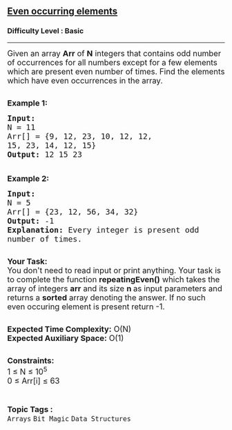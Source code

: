 <h2><a href="https://practice.geeksforgeeks.org/problems/even-occurring-elements4332/1?page=2&difficulty[]=-1&category[]=Bit%20Magic&sortBy=submissions">Even occurring elements</a></h2><h3>Difficulty Level : Basic</h3><hr><div class="problems_problem_content__Xm_eO"><p><span style="font-size:18px">Given an array <strong>Arr</strong>&nbsp;of <strong>N</strong> integers that contains odd number of occurrences for all numbers except for a few elements which are present even number of times. Find the elements which have even occurrences in the array.</span></p>

<p><br>
<span style="font-size:18px"><strong>Example 1:</strong></span></p>

<pre><span style="font-size:18px"><strong>Input:
</strong>N = 11
Arr[] = {9, 12, 23, 10, 12, 12, 
15, 23, 14, 12, 15}
<strong>Output:</strong> 12 15 23

</span></pre>

<p><span style="font-size:18px"><strong>Example 2:</strong></span></p>

<pre><span style="font-size:18px"><strong>Input:
</strong>N = 5
Arr[] = {23, 12, 56, 34, 32}
<strong>Output:</strong> -1
<strong>Explanation:</strong>&nbsp;Every integer is present odd 
number of times.
</span></pre>

<p><br>
<span style="font-size:18px"><strong>Your Task:</strong><br>
You don't need to read input or print anything. Your task is to complete the function&nbsp;<strong>repeatingEven()</strong>&nbsp;which takes the array of integers&nbsp;<strong>arr</strong>&nbsp;and its size&nbsp;<strong>n&nbsp;</strong>as input&nbsp;parameters and returns a&nbsp;<strong>sorted</strong> array denoting the answer. If no such even occuring element is present return -1.</span></p>

<p><br>
<span style="font-size:18px"><strong>Expected Time Complexity:</strong>&nbsp;O(N)<br>
<strong>Expected Auxiliary Space:</strong>&nbsp;O(1)</span></p>

<p><br>
<span style="font-size:18px"><strong>Constraints:</strong><br>
1 ≤ N ≤ 10<sup>5</sup><br>
0 ≤ Arr[i] ≤ 63</span></p>
</div><br><p><span style=font-size:18px><strong>Topic Tags : </strong><br><code>Arrays</code>&nbsp;<code>Bit Magic</code>&nbsp;<code>Data Structures</code>&nbsp;